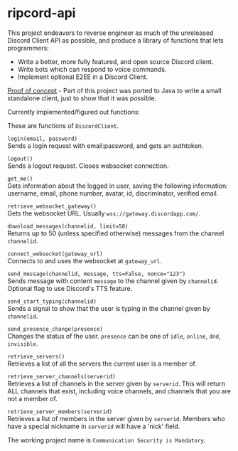 # ripcord-api

This project endeavors to reverse engineer as much of the unreleased Discord Client API as possible, and produce a library of functions that lets programmers:

 - Write a better, more fully featured, and open source Discord client.
 - Write bots which can respond to voice commands.
 - Implement optional E2EE in a Discord Client.

[Proof of concept](https://www.youtube.com/watch?v=bQk-ZJPecSc) - Part of this project was ported to Java to write a small standalone client, just to show that it was possible.

Currently implemented/figured out functions:

These are functions of `DiscordClient`.

`login(email, password)`  
Sends a login request with email:password, and gets an authtoken.

`logout()`  
Sends a logout request. Closes websocket connection.

`get_me()`  
Gets information about the logged in user, saving the following information: username, email, phone number, avatar, id, discriminator, verified email.

`retrieve_websocket_gateway()`  
Gets the websocket URL. Usually `wss://gateway.discordapp.com/`.

`download_messages(channelid, limit=50)`  
Returns up to 50 (unless specified otherwise) messages from the channel `channelid`.

`connect_websocket(gateway_url)`  
Connects to and uses the websocket at `gateway_url`.

`send_message(channelid, message, tts=False, nonce="123")`  
Sends message with content `message` to the channel given by `channelid`. Optional flag to use Discord's TTS feature.

`send_start_typing(channelid)`  
Sends a signal to show that the user is typing in the channel given by `channelid`.

`send_presence_change(presence)`  
Changes the status of the user. `presence` can be one of `idle`, `online`, `dnd`, `invisible`.

`retrieve_servers()`  
Retrieves a list of all the servers the current user is a member of.

`retrieve_server_channels(serverid)`  
Retrieves a list of channels in the server given by `serverid`. This will return ALL channels that exist, including voice channels, and channels that you are not a member of.

`retrieve_server_members(serverid)`  
Retrieves a list of members in the server given by `serverid`. Members who have a special nickname in `serverid` will have a 'nick' field.


The working project name is `Communication Security is Mandatory`.
